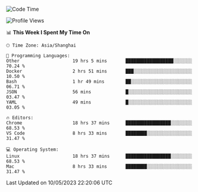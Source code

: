 <!--START_SECTION:waka-->
![Code Time](http://img.shields.io/badge/Code%20Time-637%20hrs%2042%20mins-blue)

![Profile Views](http://img.shields.io/badge/Profile%20Views-3-blue)

📊 **This Week I Spent My Time On** 

```text
🕑︎ Time Zone: Asia/Shanghai

💬 Programming Languages: 
Other                    19 hrs 5 mins       ██████████████████░░░░░░░   70.24 % 
Docker                   2 hrs 51 mins       ███░░░░░░░░░░░░░░░░░░░░░░   10.50 % 
Bash                     1 hr 49 mins        ██░░░░░░░░░░░░░░░░░░░░░░░   06.71 % 
JSON                     56 mins             █░░░░░░░░░░░░░░░░░░░░░░░░   03.47 % 
YAML                     49 mins             █░░░░░░░░░░░░░░░░░░░░░░░░   03.05 % 

🔥 Editors: 
Chrome                   18 hrs 37 mins      █████████████████░░░░░░░░   68.53 % 
VS Code                  8 hrs 33 mins       ████████░░░░░░░░░░░░░░░░░   31.47 % 

💻 Operating System: 
Linux                    18 hrs 37 mins      █████████████████░░░░░░░░   68.53 % 
Mac                      8 hrs 33 mins       ████████░░░░░░░░░░░░░░░░░   31.47 % 
```


 Last Updated on 10/05/2023 22:20:06 UTC
<!--END_SECTION:waka-->